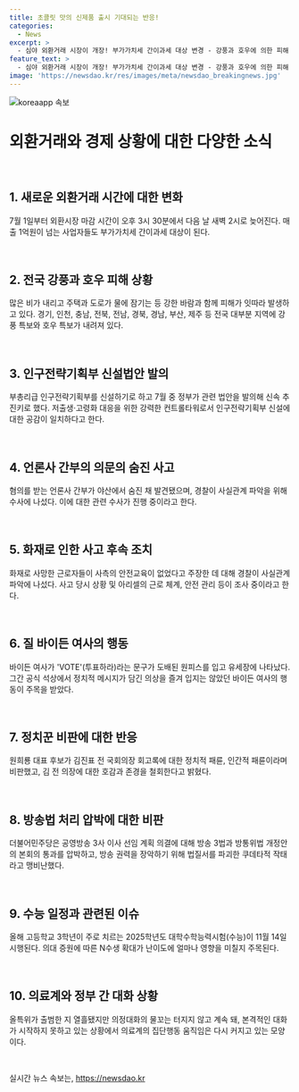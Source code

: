 ```yaml
---
title: 초콜릿 맛의 신제품 출시 기대되는 반응!
categories:
  - News
excerpt: >
  - 심야 외환거래 시장이 개장! 부가가치세 간이과세 대상 변경 - 강풍과 호우에 의한 피해 잇따라 발생, 전국 대부분 지역에 강풍 특보 - 저출생·고령화 대응을 위한 인구전략기획부 신설법안 7월 발의 예정 - 언론사 간부, 숨진 채 발견! 김만배와 돈거래 혐의 관련 수사 진행 - 화재로 23명 사망, 근로자들 말하는 아리셀 공장 안전교육 미흡 사실조사 중 - 질 바이든 여사 VOTE 도배된 원피스 입고 유세, 미 대통령 지지 강조 - 원희룡 대표 김진표 회고록 정치적 패륜 비판 - 더불어민주당 방송 장악 쿠데타 압박, 방송 3법 처리 요구 - 올해 수능 일정 확정, N수생 활동 및 의대 증원 여파에 주목  - 의료계의 걸핏하면 휴진, 대화 못뚫는 정부 상황 속 부글부글한 환자들
feature_text: >
  - 심야 외환거래 시장이 개장! 부가가치세 간이과세 대상 변경 - 강풍과 호우에 의한 피해 잇따라 발생, 전국 대부분 지역에 강풍 특보 - 저출생·고령화 대응을 위한 인구전략기획부 신설법안 7월 발의 예정 - 언론사 간부, 숨진 채 발견! 김만배와 돈거래 혐의 관련 수사 진행 - 화재로 23명 사망, 근로자들 말하는 아리셀 공장 안전교육 미흡 사실조사 중 - 질 바이든 여사 VOTE 도배된 원피스 입고 유세, 미 대통령 지지 강조 - 원희룡 대표 김진표 회고록 정치적 패륜 비판 - 더불어민주당 방송 장악 쿠데타 압박, 방송 3법 처리 요구 - 올해 수능 일정 확정, N수생 활동 및 의대 증원 여파에 주목  - 의료계의 걸핏하면 휴진, 대화 못뚫는 정부 상황 속 부글부글한 환자들
image: 'https://newsdao.kr/res/images/meta/newsdao_breakingnews.jpg'
---
```


<p><img src="https://newsdao.kr/res/images/meta/newsdao_breakingnews.jpg" alt="koreaapp 속보" /></p>

<h1 data-ke-size="size24">외환거래와 경제 상황에 대한 다양한 소식</h1>

<p data-ke-size="size16">&nbsp;</p>

<h2 data-ke-size="size26">1. 새로운 외환거래 시간에 대한 변화</h2>

<p data-ke-size="size16">7월 1일부터 외환시장 마감 시간이 오후 3시 30분에서 다음 날 새벽 2시로 늦어진다. 매출 1억원이 넘는 사업자들도 부가가치세 간이과세 대상이 된다.</p>

<p data-ke-size="size16">&nbsp;</p>

<h2 data-ke-size="size26">2. 전국 강풍과 호우 피해 상황</h2>

<p data-ke-size="size16">많은 비가 내리고 주택과 도로가 물에 잠기는 등 강한 바람과 함께 피해가 잇따라 발생하고 있다. 경기, 인천, 충남, 전북, 전남, 경북, 경남, 부산, 제주 등 전국 대부분 지역에 강풍 특보와 호우 특보가 내려져 있다.</p>

<p data-ke-size="size16">&nbsp;</p>

<h2 data-ke-size="size26">3. 인구전략기획부 신설법안 발의</h2>

<p data-ke-size="size16">부총리급 인구전략기획부를 신설하기로 하고 7월 중 정부가 관련 법안을 발의해 신속 추진키로 했다. 저출생·고령화 대응을 위한 강력한 컨트롤타워로서 인구전략기획부 신설에 대한 공감이 일치하다고 한다.</p>

<p data-ke-size="size16">&nbsp;</p>

<h2 data-ke-size="size26">4. 언론사 간부의 의문의 숨진 사고</h2>

<p data-ke-size="size16">혐의를 받는 언론사 간부가 야산에서 숨진 채 발견됐으며, 경찰이 사실관계 파악을 위해 수사에 나섰다. 이에 대한 관련 수사가 진행 중이라고 한다.</p>

<p data-ke-size="size16">&nbsp;</p>

<h2 data-ke-size="size26">5. 화재로 인한 사고 후속 조치</h2>

<p data-ke-size="size16">화재로 사망한 근로자들이 사측의 안전교육이 없었다고 주장한 데 대해 경찰이 사실관계 파악에 나섰다. 사고 당시 상황 및 아리셀의 근로 체계, 안전 관리 등이 조사 중이라고 한다.</p>

<p data-ke-size="size16">&nbsp;</p>

<h2 data-ke-size="size26">6. 질 바이든 여사의 행동</h2>

<p data-ke-size="size16">바이든 여사가 'VOTE'(투표하라)라는 문구가 도배된 원피스를 입고 유세장에 나타났다. 그간 공식 석상에서 정치적 메시지가 담긴 의상을 즐겨 입지는 않았던 바이든 여사의 행동이 주목을 받았다.</p>

<p data-ke-size="size16">&nbsp;</p>

<h2 data-ke-size="size26">7. 정치꾼 비판에 대한 반응</h2>

<p data-ke-size="size16">원희룡 대표 후보가 김진표 전 국회의장 회고록에 대한 정치적 패륜, 인간적 패륜이라며 비판했고, 김 전 의장에 대한 호감과 존경을 철회한다고 밝혔다.</p>

<p data-ke-size="size16">&nbsp;</p>

<h2 data-ke-size="size26">8. 방송법 처리 압박에 대한 비판</h2>

<p data-ke-size="size16">더불어민주당은 공영방송 3사 이사 선임 계획 의결에 대해 방송 3법과 방통위법 개정안의 본회의 통과를 압박하고, 방송 권력을 장악하기 위해 법질서를 파괴한 쿠데타적 작태라고 맹비난했다.</p>

<p data-ke-size="size16">&nbsp;</p>

<h2 data-ke-size="size26">9. 수능 일정과 관련된 이슈</h2>

<p data-ke-size="size16">올해 고등학교 3학년이 주로 치르는 2025학년도 대학수학능력시험(수능)이 11월 14일 시행된다. 의대 증원에 따른 N수생 확대가 난이도에 얼마나 영향을 미칠지 주목된다.</p>

<p data-ke-size="size16">&nbsp;</p>

<h2 data-ke-size="size26">10. 의료계와 정부 간 대화 상황</h2>

<p data-ke-size="size16">올특위가 출범한 지 열흘됐지만 의정대화의 물꼬는 터지지 않고 계속 돼, 본격적인 대화가 시작하지 못하고 있는 상황에서 의료계의 집단행동 움직임은 다시 커지고 있는 모양이다.</p>

<p data-ke-size="size16">&nbsp;</p>
실시간 뉴스 속보는, <a href="https://newsdao.kr" rel="dofollow">https://newsdao.kr</a>


